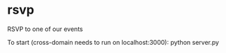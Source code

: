 # rsvp
RSVP to one of our events

To start (cross-domain needs to run on localhost:3000):
python server.py
